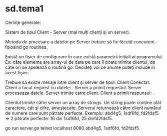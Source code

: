 # sd.tema1
Cerințe generale:

Sistem de tipul Client - Server (mai mulți clienți și un server).

Metoda de procesare a datelor pe Server trebuie să fie făcută concurent - folosind go routines. 

Există un fișier de configurare în care există parametrii inițiali ai programului. 
Ex: câte elemente are array-ul de date pe care îl poate trimite clientul, de câte ori se apelează o routină go. Decideți voi ce anume puteți include în acest fișier.

Trebuie să existe mesaje între client și server de tipul: 
Client <Nume> Conectat.
Client <Nume> a facut request cu datele: <date>.
Server a primit requestul.
Server proceseaza datele.
Server trimite <raspuns> catre client.
Client <Nume> a primit raspunsul: <raspuns>.

Clientul trimite către server un array de strings. Un string poate conține atât caractere, cât și cifre, amestecate. 
Serverul returnează către client numărul de numere care sunt pătrate perfecte.
Exemplu: abd4g5, 1sdf6fd, fd2fdsf5 => 2 pătrate perfecte: 16 din 1sdf6fd, 25 dinfd2fdsf5.

go run server.go
telnet localhost 8080
abd4g5, 1sdf6fd, fd2fdsf5
